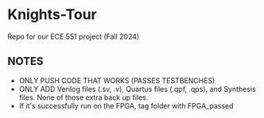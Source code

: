 # Knights-Tour
Repo for our ECE 551 project (Fall 2024)

## NOTES
- ONLY PUSH CODE THAT WORKS (PASSES TESTBENCHES)
- ONLY ADD Verilog files (.sv, .v), Quartus files (.qpf, .qps), and Synthesis files. None of those extra back up files.
- If it's successfully run on the FPGA, tag folder with FPGA_passed
